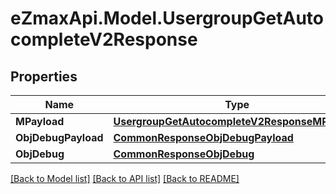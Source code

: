 
# eZmaxApi.Model.UsergroupGetAutocompleteV2Response

## Properties

Name | Type | Description | Notes
------------ | ------------- | ------------- | -------------
**MPayload** | [**UsergroupGetAutocompleteV2ResponseMPayload**](UsergroupGetAutocompleteV2ResponseMPayload.md) |  | 
**ObjDebugPayload** | [**CommonResponseObjDebugPayload**](CommonResponseObjDebugPayload.md) |  | [optional] 
**ObjDebug** | [**CommonResponseObjDebug**](CommonResponseObjDebug.md) |  | [optional] 

[[Back to Model list]](../README.md#documentation-for-models)
[[Back to API list]](../README.md#documentation-for-api-endpoints)
[[Back to README]](../README.md)

